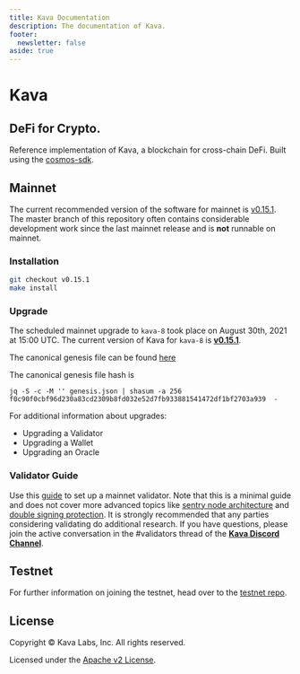 ```yaml
---
title: Kava Documentation
description: The documentation of Kava.
footer:
  newsletter: false
aside: true
---
```


# Kava

## DeFi for Crypto.

Reference implementation of Kava, a blockchain for cross-chain DeFi. Built using the [cosmos-sdk](https://github.com/cosmos/cosmos-sdk).

## Mainnet

The current recommended version of the software for mainnet is [v0.15.1](https://github.com/Kava-Labs/kava/releases/tag/v0.15.1). The master branch of this repository often contains considerable development work since the last mainnet release and is __not__ runnable on mainnet.

### Installation

```bash
git checkout v0.15.1
make install
```

### Upgrade

The scheduled mainnet upgrade to `kava-8` took place on August 30th, 2021 at 15:00 UTC. The current version of Kava for `kava-8` is [__v0.15.1__](https://github.com/Kava-Labs/kava/releases/tag/v0.15.1).

The canonical genesis file can be found [here](https://github.com/Kava-Labs/launch/tree/master/kava-8)

The canonical genesis file hash is

```
jq -S -c -M '' genesis.json | shasum -a 256
f0c90f0cbf96d230a83cd2309b8fd032e52d7fb933881541472df1bf2703a939  -
```

For additional information about upgrades:

- Upgrading a Validator
- Upgrading a Wallet
- Upgrading an Oracle

### Validator Guide

Use this [guide](https://github.com/Kava-Labs/kava/blob/master/docs/validatorguide.md) to set up a mainnet validator. Note that this is a minimal guide and does not cover more advanced topics like [sentry node architecture](https://github.com/stakefish/cosmos-validator-design) and [double signing protection](https://github.com/tendermint/tmkms). It is strongly recommended that any parties considering validating do additional research.  If you have questions, please join the active conversation in the #validators thread of the [__Kava Discord Channel__](https://discord.com/invite/kQzh3Uv).

## Testnet

For further information on joining the testnet, head over to the [testnet repo](https://github.com/Kava-Labs/kava-testnets).

## License

Copyright © Kava Labs, Inc. All rights reserved.

Licensed under the [Apache v2 License](LICENSE.md).
